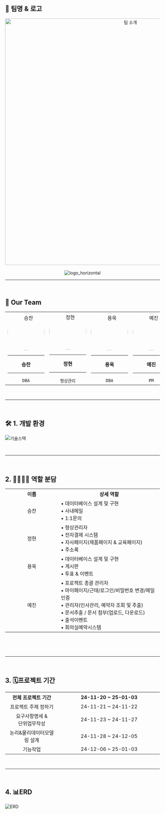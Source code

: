 
## 👥 팀명 & 로고

<div align="center">
<!-- 팀 소개 이미지 -->
<img src="https://github.com/user-attachments/assets/4e440f6d-53c4-49b3-9deb-2d198c587f3d" width="800" alt="팀 소개">

<br />
<br />



  <img src="https://github.com/user-attachments/assets/9ef6cad7-b464-4234-bf09-4b57d1b3d8e4" alt="logo_horizontal">
</div>

<hr><br>

## 👥 Our Team


<div align="center">
<table>
  <tr>
    <td align="center" width="200">
      <img src="https://github.com/user-attachments/assets/eb3c20b9-34bb-412e-bf7e-510a397f0dbd" width="120" height="120" style="border-radius: 50%;" alt="승찬">
      <br />
      <hr width="120px" />
      <b>승찬</b>
      <hr width="120px" />
      <code>DBA</code>
      <br />
    </td>
    <td align="center" width="200">
      <img src="https://github.com/user-attachments/assets/c1a8dfc5-7bbd-4cbf-897d-0c9116ffa484" width="120" height="120" style="border-radius: 50%;" alt="정현">
      <br />
      <hr width="120px" />
      <b>정현</b>
      <hr width="120px" />
      <code>형상관리</code>
      <br />
    </td>
    <td align="center" width="200">
      <img src="https://github.com/user-attachments/assets/bc194d30-582b-4953-8a79-6f32ed76639d" width="120" height="120" style="border-radius: 50%;" alt="용욱">
      <br />
      <hr width="120px" />
      <b>용욱</b>
      <hr width="120px" />
      <code>DBA</code>
      <br />
    </td>
    <td align="center" width="200">
      <img src="https://github.com/user-attachments/assets/f9015d98-56e5-4663-b924-03eb6238aabd" width="120" height="120" style="border-radius: 50%;" alt="예진">
      <br />
      <hr width="120px" />
      <b>예진</b>
      <hr width="120px" />
      <code>PM</code>
      <br />
    </td>
  </tr>
</table>
</div> <br>


<hr><br>

<div align="left">
  
## 🛠 1. 개발 환경

![기술스택](https://github.com/user-attachments/assets/fbd46ada-f09c-44c1-a053-0b339741424b)
</div>

<br><hr><br>

## 2. 👨‍👩‍👧‍👦 역할 분담

<table>
  <tr>
    <th width="200">이름</th>
    <th width="400">상세 역할</th>
  </tr>
  <tr>
    <td align="center">승찬</td>
    <td>• 데이터베이스 설계 및 구현<br>• 사내메일 <br>• 1:1문의 </td>
  </tr>
  <tr>
    <td align="center">정현</td>
    <td>• 형상관리자 <br>• 전자결제 시스템 <br>• 자사페이지(제품페이지 & 교육페이지) <br>• 주소록 </td>
  </tr>
  <tr>
    <td align="center">용욱</td>
    <td>• 데이터베이스 설계 및 구현<br>• 게시판 <br>• 투표 & 이벤트 </td>
  </tr>
  <tr>
    <td align="center">예진</td>
    <td>• 프로젝트 총괄 관리자<br>• 마이페이지/근태/로그인/비밀번호 변경/메일인증 <br> • 관리자(인사관리, 예약자 조회 및 추출) <br> • 문서추출 / 문서 첨부(업로드, 다운로드)<br>• 출석이벤트<br>• 회의실예약시스템</td>
  </tr>
</table>
</div> <br>


<br><hr><br>

## 3. 🗓️프로젝트 기간
<table>
  <tr>
    <th width="200">전체 프로젝트 기간</th>
    <th width="400">24-11-20 ~ 25-01-03</th>
  </tr>
  <tr>
    <td width="180" align="center">프로젝트 주제 정하기</td>
    <td width="380" align="center">24-11-21 ~ 24-11-22</td>
  </tr>
  <tr>
    <td width="180" align="center">요구사항명세 & <br>단위업무작성</td>
    <td width="380" align="center">24-11-23 ~ 24-11-27</td>
  </tr>
  <tr>
    <td width="180" align="center">논리&물리데이터모델링 설계</td>
    <td width="380" align="center">24-11-28 ~ 24-12-05</td>
  </tr>
  <tr>
    <td width="180" align="center">기능작업</td>
    <td width="380" align="center">24-12-06 ~ 25-01-03</td>
  </tr>
</table>

<br><hr><br>

## 4. 📊ERD

![ERD](https://github.com/user-attachments/assets/dace3739-853d-4b91-8d0d-1d04121affb5)











